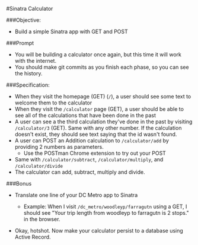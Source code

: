 #Sinatra Calculator

###Objective:
- Build a simple Sinatra app with GET and POST

###Prompt
- You will be building a calculator once again, but this time it will work with the internet.
- You should make git commits as you finish each phase, so you can see the history.

###Specification:
- When they visit the homepage (GET) (`/`), a user should see some text to welcome them to the calculator
- When they visit the `/calculator` page (GET), a user should be able to see all of the calculations that have been done in the past
- A user can see a the third calculation they've done in the past by visiting `/calculator/3` (GET). Same with any other number. If the calculation doesn't exist, they should see text saying that the id wasn't found.
- A user can POST an Addition calculation to `/calculator/add` by providing 2 numbers as parameters.
  - Use the POSTman Chrome extension to try out your POST
- Same with `/calculator/subtract`, `/calculator/multiply`, and `/calculator/divide`
- The calculator can add, subtract, multiply and divide.

###Bonus
- Translate one line of your DC Metro app to Sinatra
  - Example: When I visit `/dc_metro/woodleyp/farragutn` using a GET, I should see "Your trip length from woodleyp to farragutn is 2 stops." in the browser.

- Okay, hotshot. Now make your calculator persist to a database using Active Record. 
